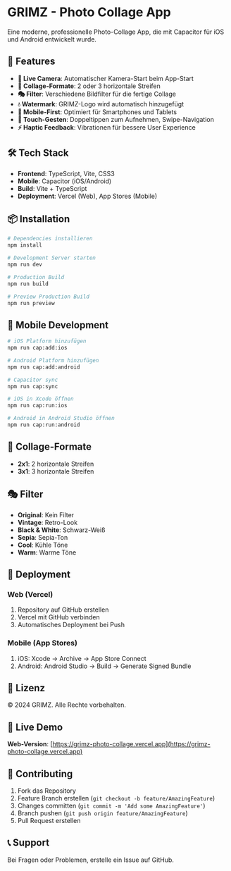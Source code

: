 # GRIMZ - Photo Collage App

Eine moderne, professionelle Photo-Collage App, die mit Capacitor für iOS und Android entwickelt wurde.

## 🚀 Features

- **📸 Live Camera**: Automatischer Kamera-Start beim App-Start
- **🎨 Collage-Formate**: 2 oder 3 horizontale Streifen
- **🎭 Filter**: Verschiedene Bildfilter für die fertige Collage
- **💧 Watermark**: GRIMZ-Logo wird automatisch hinzugefügt
- **📱 Mobile-First**: Optimiert für Smartphones und Tablets
- **🎯 Touch-Gesten**: Doppeltippen zum Aufnehmen, Swipe-Navigation
- **⚡ Haptic Feedback**: Vibrationen für bessere User Experience

## 🛠️ Tech Stack

- **Frontend**: TypeScript, Vite, CSS3
- **Mobile**: Capacitor (iOS/Android)
- **Build**: Vite + TypeScript
- **Deployment**: Vercel (Web), App Stores (Mobile)

## 📦 Installation

```bash
# Dependencies installieren
npm install

# Development Server starten
npm run dev

# Production Build
npm run build

# Preview Production Build
npm run preview
```

## 📱 Mobile Development

```bash
# iOS Platform hinzufügen
npm run cap:add:ios

# Android Platform hinzufügen
npm run cap:add:android

# Capacitor sync
npm run cap:sync

# iOS in Xcode öffnen
npm run cap:run:ios

# Android in Android Studio öffnen
npm run cap:run:android
```

## 🎨 Collage-Formate

- **2x1**: 2 horizontale Streifen
- **3x1**: 3 horizontale Streifen

## 🎭 Filter

- **Original**: Kein Filter
- **Vintage**: Retro-Look
- **Black & White**: Schwarz-Weiß
- **Sepia**: Sepia-Ton
- **Cool**: Kühle Töne
- **Warm**: Warme Töne

## 🚀 Deployment

### Web (Vercel)
1. Repository auf GitHub erstellen
2. Vercel mit GitHub verbinden
3. Automatisches Deployment bei Push

### Mobile (App Stores)
1. iOS: Xcode → Archive → App Store Connect
2. Android: Android Studio → Build → Generate Signed Bundle

## 📄 Lizenz

© 2024 GRIMZ. Alle Rechte vorbehalten.

## 🚀 Live Demo

**Web-Version**: [https://grimz-photo-collage.vercel.app](https://grimz-photo-collage.vercel.app)

## 🤝 Contributing

1. Fork das Repository
2. Feature Branch erstellen (`git checkout -b feature/AmazingFeature`)
3. Changes committen (`git commit -m 'Add some AmazingFeature'`)
4. Branch pushen (`git push origin feature/AmazingFeature`)
5. Pull Request erstellen

## 📞 Support

Bei Fragen oder Problemen, erstelle ein Issue auf GitHub.
